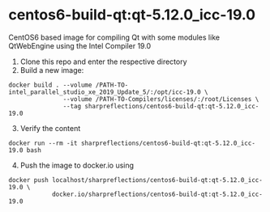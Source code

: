 # centos6-build-qt:qt-5.12.0\_icc-19.0

CentOS6 based image for compiling Qt with some modules like QtWebEngine using
the Intel Compiler 19.0

1. Clone this repo and enter the respective directory
2. Build a new image:
```
docker build . --volume /PATH-TO-intel_parallel_studio_xe_2019_Update_5/:/opt/icc-19.0 \
               --volume /PATH-TO-Compilers/licenses/:/root/Licenses \
               --tag sharpreflections/centos6-build-qt:qt-5.12.0_icc-19.0
```
3. Verify the content
```
docker run --rm -it sharpreflections/centos6-build-qt:qt-5.12.0_icc-19.0 bash
```
4. Push the image to docker.io using
```
docker push localhost/sharpreflections/centos6-build-qt:qt-5.12.0_icc-19.0 \
            docker.io/sharpreflections/centos6-build-qt:qt-5.12.0_icc-19.0
```
